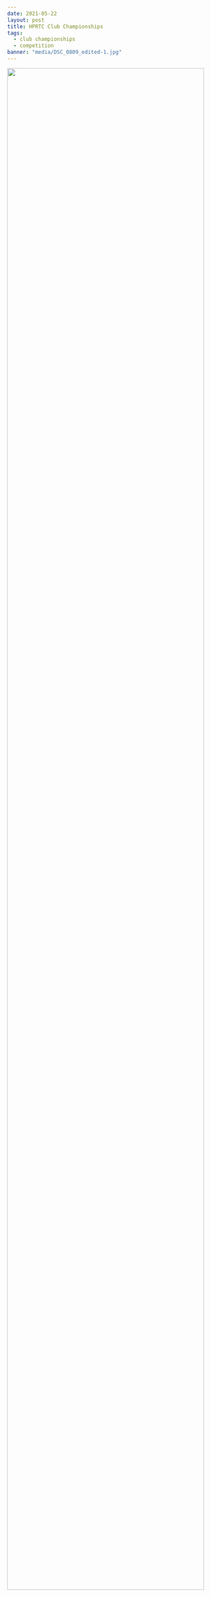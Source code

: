 ```yaml
---
date: 2021-05-22
layout: post
title: HPRTC Club Championships
tags:
  - club championships
  - competition
banner: "media/DSC_0809_edited-1.jpg"
---
```


<img src="/img/hprtc_club_champs.png" width="95%">

